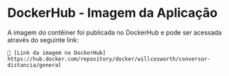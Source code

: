 # DockerHub - Imagem da Aplicação

A imagem do contêiner foi publicada no DockerHub e pode ser acessada através do seguinte link:

    🔗 [Link da imagem no DockerHub] https://hub.docker.com/repository/docker/willcosworth/conversor-distancia/general